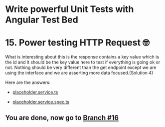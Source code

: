 # Write powerful Unit Tests with Angular Test Bed

# 15. Power testing HTTP Request 🤓

What is interesting about this is the response contains a key value which is the id and it should be the key value here to test if everything is going ok or not. Nothing should be very different than the get endpoint except we are using the interface and we are asserting more data focused.(Solution 4)

Here are the answers: 

- [placeholder.service.ts](https://github.com/seagomezar/ng-col-angular-ut/blob/step16/src/app/placeholder.service.ts)

- [placeholder.service.spec.ts](https://github.com/seagomezar/ng-col-angular-ut/blob/step16/src/app/placeholder.service.spec.ts)


## You are done, now go to [Branch #16](https://github.com/seagomezar/ng-col-angular-ut/tree/step16)